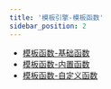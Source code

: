 ```yaml
---
title: '模板引擎-模板函数'
sidebar_position: 2
---
```


- [模板函数-基础函数](output/goframe-v2.6-md/核心组件/模板引擎/模板引擎-模板函数/模板函数-基础函数)
- [模板函数-内置函数](output/goframe-v2.6-md/核心组件/模板引擎/模板引擎-模板函数/模板函数-内置函数)
- [模板函数-自定义函数](output/goframe-v2.6-md/核心组件/模板引擎/模板引擎-模板函数/模板函数-自定义函数)